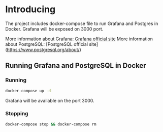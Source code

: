 # Introducing

The project includes docker-compose file to run Grafana and Postgres in Docker. 
Grafana will be exposed on 3000 port.

More information about Grafana: [Grafana official site](https://grafana.com/docs/grafana/latest/)
More information about PostgreSQL: [PostgreSQL official site] (https://www.postgresql.org/about/)

## Running Grafana and PostgreSQL in Docker

### Running

```sh
docker-compose up -d
```
Grafana will be available on the port 3000.

### Stopping

```sh
docker-compose stop && docker-compose rm
```